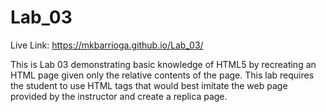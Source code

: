 # Lab_03

Live Link: https://mkbarrioga.github.io/Lab_03/

This is Lab 03 demonstrating basic knowledge of HTML5 by recreating an HTML page given only the relative contents of the page. This lab requires the student to use HTML tags that would best imitate the web page provided by the instructor and create a replica page.
